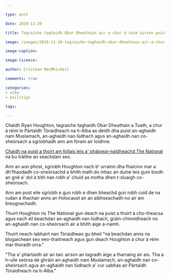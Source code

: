 ```yaml
---

type: post

date: 2019-11-20

title: Tagraiche taghaidh Obar Dheathain air a chur à rèim airson puist an-aghaidh nan Iudhach agus nan co-sheòrsach

image: /images/2019-11-20-tagraiche-taghaidh-obar-dheathain-air-a-chur-a-reim.JPG

image-caption:

image-licence:

author: Crìstean MacMhìcheil

comments: true

categories:
- alba
- poilitigs

tags:

---
```


Chaidh Ryan Houghton, tagraiche taghaidh Obar Dheathain a Tuath, a chur à rèim le Pàrtaidh Tòraidheach na h-Alba as dèidh dha puist an-aghaidh nam Muslamach, an-aghaidh nan Iùdhach agus an-aghaidh nan co-sheòrsach a sgrìobhadh ann am fòram air loidhne.

<!--more-->

[Chaidh na puist a thoirt am follais leis a' phàipear-naidheachd The National](https://www.thenational.scot/news/18044656.aberdeen-tory-candidate-ryan-houghton-racist-tweets-uncovered/) na bu tràithe an seachdain seo.

Ann an aon phost, sgrìobh Houghton nach b' urrainn dha fhaicinn mar a dh'fhaodadh co-sheòrsachd a bhith math do mhac an duine leis gum biodh an gnè a' dol à bith nan robh a' chuid as motha dhen t-sluaigh co-sheòrsach.

Ann am post eile sgrìobh e gun robh e dhen bheachd gun robh cuid de na rudan a thachair anns an Holocaust air an aibhseachadh no air am breugnachadh.

Thuirt Houghton ris The National gun deach na puist a thoirt à cho-theacsa agus nach eil beachdan an-aghaidh nan Iùdhach, gràin-chinnidheach no an-aghaidh nan co-sheòrsach air a bhith aige a-riamh.

Thuirt neach-labhairt nan Tòraidhean gu bheil "na beachdan anns na blogaichean seo neo-thaitneach agus gun deach Houghton a chur à rèim mar thoradh orra."

"Tha a' phàrtaidh air an taic airson an tagradh aige a tharraing air ais. Tha a h-uile seòrsa de ghràin an-aghaidh nam Muslamach, an-aghaidh nan co-sheòrsach agus an-aghaidh nan Iùdhach a' cur uabhas air Pàrtaidh Tòraidheach na h-Alba."
